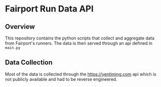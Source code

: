 # Fairport Run Data API
## Overview
This repository contains the python scripts that collect and aggregate data from Fairport's runners.
The data is then served through an api defined in `main.py`
## Data Collection
Most of the data is collected through the https://yentiming.com api which is not publicly available and had to be reverse engineered.